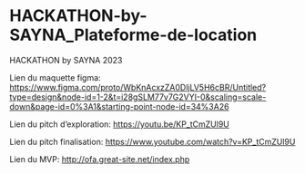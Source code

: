 # HACKATHON-by-SAYNA_Plateforme-de-location
HACKATHON by SAYNA 2023

Lien du maquette figma: https://www.figma.com/proto/WbKnAcxzZA0DljLV5H6cBR/Untitled?type=design&node-id=1-2&t=i28gSLM77v7G2VYI-0&scaling=scale-down&page-id=0%3A1&starting-point-node-id=34%3A26

Lien du pitch d’exploration: https://youtu.be/KP_tCmZUl9U


Lien du pitch finalisation: https://www.youtube.com/watch?v=KP_tCmZUl9U


Lien du MVP: http://ofa.great-site.net/index.php
